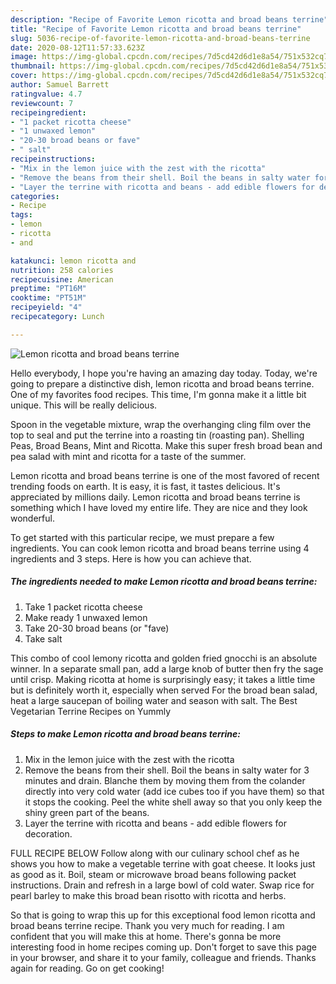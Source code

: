 ```yaml
---
description: "Recipe of Favorite Lemon ricotta and broad beans terrine"
title: "Recipe of Favorite Lemon ricotta and broad beans terrine"
slug: 5036-recipe-of-favorite-lemon-ricotta-and-broad-beans-terrine
date: 2020-08-12T11:57:33.623Z
image: https://img-global.cpcdn.com/recipes/7d5cd42d6d1e8a54/751x532cq70/lemon-ricotta-and-broad-beans-terrine-recipe-main-photo.jpg
thumbnail: https://img-global.cpcdn.com/recipes/7d5cd42d6d1e8a54/751x532cq70/lemon-ricotta-and-broad-beans-terrine-recipe-main-photo.jpg
cover: https://img-global.cpcdn.com/recipes/7d5cd42d6d1e8a54/751x532cq70/lemon-ricotta-and-broad-beans-terrine-recipe-main-photo.jpg
author: Samuel Barrett
ratingvalue: 4.7
reviewcount: 7
recipeingredient:
- "1 packet ricotta cheese"
- "1 unwaxed lemon"
- "20-30 broad beans or fave"
- " salt"
recipeinstructions:
- "Mix in the lemon juice with the zest with the ricotta"
- "Remove the beans from their shell. Boil the beans in salty water for 3 minutes and drain. Blanche them by moving them from the colander directly into very cold water (add ice cubes too if you have them) so that it stops the cooking. Peel the white shell away so that you only keep the shiny green part of the beans."
- "Layer the terrine with ricotta and beans - add edible flowers for decoration."
categories:
- Recipe
tags:
- lemon
- ricotta
- and

katakunci: lemon ricotta and 
nutrition: 258 calories
recipecuisine: American
preptime: "PT16M"
cooktime: "PT51M"
recipeyield: "4"
recipecategory: Lunch

---
```



![Lemon ricotta and broad beans terrine](https://img-global.cpcdn.com/recipes/7d5cd42d6d1e8a54/751x532cq70/lemon-ricotta-and-broad-beans-terrine-recipe-main-photo.jpg)

Hello everybody, I hope you're having an amazing day today. Today, we're going to prepare a distinctive dish, lemon ricotta and broad beans terrine. One of my favorites food recipes. This time, I'm gonna make it a little bit unique. This will be really delicious.

Spoon in the vegetable mixture, wrap the overhanging cling film over the top to seal and put the terrine into a roasting tin (roasting pan). Shelling Peas, Broad Beans, Mint and Ricotta. Make this super fresh broad bean and pea salad with mint and ricotta for a taste of the summer.

Lemon ricotta and broad beans terrine is one of the most favored of recent trending foods on earth. It is easy, it is fast, it tastes delicious. It's appreciated by millions daily. Lemon ricotta and broad beans terrine is something which I have loved my entire life. They are nice and they look wonderful.


To get started with this particular recipe, we must prepare a few ingredients. You can cook lemon ricotta and broad beans terrine using 4 ingredients and 3 steps. Here is how you can achieve that.

<!--inarticleads1-->

##### The ingredients needed to make Lemon ricotta and broad beans terrine:

1. Take 1 packet ricotta cheese
1. Make ready 1 unwaxed lemon
1. Take 20-30 broad beans (or &#34;fave)
1. Take  salt


This combo of cool lemony ricotta and golden fried gnocchi is an absolute winner. In a separate small pan, add a large knob of butter then fry the sage until crisp. Making ricotta at home is surprisingly easy; it takes a little time but is definitely worth it, especially when served For the broad bean salad, heat a large saucepan of boiling water and season with salt. The Best Vegetarian Terrine Recipes on Yummly 

<!--inarticleads2-->

##### Steps to make Lemon ricotta and broad beans terrine:

1. Mix in the lemon juice with the zest with the ricotta
1. Remove the beans from their shell. Boil the beans in salty water for 3 minutes and drain. Blanche them by moving them from the colander directly into very cold water (add ice cubes too if you have them) so that it stops the cooking. Peel the white shell away so that you only keep the shiny green part of the beans.
1. Layer the terrine with ricotta and beans - add edible flowers for decoration.


FULL RECIPE BELOW Follow along with our culinary school chef as he shows you how to make a vegetable terrine with goat cheese. It looks just as good as it. Boil, steam or microwave broad beans following packet instructions. Drain and refresh in a large bowl of cold water. Swap rice for pearl barley to make this broad bean risotto with ricotta and herbs. 

So that is going to wrap this up for this exceptional food lemon ricotta and broad beans terrine recipe. Thank you very much for reading. I am confident that you will make this at home. There's gonna be more interesting food in home recipes coming up. Don't forget to save this page in your browser, and share it to your family, colleague and friends. Thanks again for reading. Go on get cooking!
